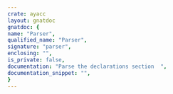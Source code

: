```yaml
---
crate: ayacc
layout: gnatdoc
gnatdoc: {
name: "Parser",
qualified_name: "Parser",
signature: "parser",
enclosing: "",
is_private: false,
documentation: "Parse the declarations section  ",
documentation_snippet: "",
}
---
```

